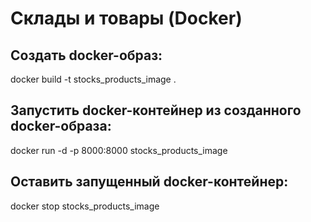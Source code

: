 # Склады и товары (Docker)

## Создать docker-образ:

docker build -t stocks_products_image .

## Запустить docker-контейнер из созданного docker-образа:

docker run -d -p 8000:8000 stocks_products_image

## Оставить запущенный docker-контейнер: 

docker stop stocks_products_image
